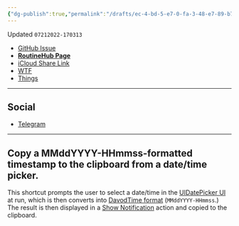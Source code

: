 ```yaml
---
{"dg-publish":true,"permalink":"/drafts/ec-4-bd-5-e7-0-fa-3-48-e7-89-b7-31754-d9-e561-d/","dgHomeLink":true,"dgPassFrontmatter":false}
---
```


Updated `07212022-170313`

- [GitHub Issue](https://github.com/extratone/i/issues/225)
- [**RoutineHub Page**](https://routinehub.co/shortcut/12603/)
- [iCloud Share Link](https://www.icloud.com/shortcuts/a2a63095005b43d480906fa74688e7e0)
- [WTF](https://davidblue.wtf/drafts/EC4BD5E7-0FA3-48E7-89B7-31754D9E561D.html)
- [Things](things:///show?id=7kA5QJE3dyRNRcPfJPvBw8)

---

## Social

- [Telegram](https://t.me/extratone/12351)

---

## Copy a MMddYYYY-HHmmss-formatted timestamp to the clipboard from a date/time picker.

This shortcut prompts the user to select a date/time in the [UIDatePicker UI](https://www.andyibanez.com/posts/new-uidatepicker-ios14/) at run, which is then converts into [DavodTime format](https://github.com/extratone/bilge/wiki/DavodTime) (`MMddYYYY-HHmmss`.) The result is then displayed in a [Show Notification](https://www.matthewcassinelli.com/actions/show-notification/) action and copied to the clipboard.